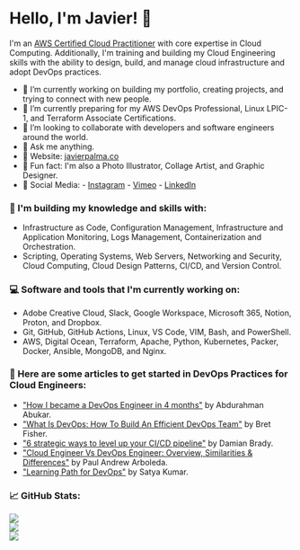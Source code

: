 # Hello, I'm Javier! 👋

I'm an [AWS Certified Cloud Practitioner](https://www.credly.com/earner/earned/badge/9b9062b3-4426-4394-a8f5-2c4041b9eef6) with core expertise in Cloud Computing. Additionally, I'm training and building my Cloud Engineering skills with the ability to design, build, and manage cloud infrastructure and adopt DevOps practices.
- :notebook_with_decorative_cover: I’m currently working on building my portfolio, creating projects, and trying to connect with new people.
- 🌱 I’m currently preparing for my AWS DevOps Professional, Linux LPIC-1, and Terraform Associate Certifications.
- :beer: I’m looking to collaborate with developers and software engineers around the world.
- 💬 Ask me anything.
- :newspaper: Website: [javierpalma.co](https://www.javierpalma.co)
- :art: Fun fact: I'm also a Photo Illustrator, Collage Artist, and Graphic Designer.
- :wave: Social Media: 
        - [Instagram](https://instagram.com/imjavierpalma)
        - [Vimeo](https://vimeo.com/imjavierpalma)
        - [LinkedIn](https://www.linkedin.com/in/imjavierpalma)

### :book: I'm building my knowledge and skills with:

- Infrastructure as Code, Configuration Management, Infrastructure and Application Monitoring, Logs Management, Containerization and Orchestration.
- Scripting, Operating Systems, Web Servers, Networking and Security, Cloud Computing, Cloud Design Patterns, CI/CD, and Version Control.

### :computer: Software and tools that I'm currently working on:

- Adobe Creative Cloud, Slack, Google Workspace, Microsoft 365, Notion, Proton, and Dropbox.
- Git, GitHub, GitHub Actions, Linux, VS Code, VIM, Bash, and PowerShell.
- AWS, Digital Ocean, Terraform, Apache, Python, Kubernetes, Packer, Docker, Ansible, MongoDB, and Nginx.

### :tada: Here are some articles to get started in DevOps Practices for Cloud Engineers:

- ["How I became a DevOps Engineer in 4 months"](https://medium.com/@a.abukar/how-i-became-a-devops-engineer-in-4-months-68ab10ef3084) by Abdurahman Abukar.
- ["What Is DevOps: How To Build An Efficient DevOps Team"](https://www.bretfisher.com/what-is-devops/) by Bret Fisher.
- ["6 strategic ways to level up your CI/CD pipeline"](https://github.blog/2022-07-19-6-strategic-ways-to-level-up-your-ci-cd-pipeline/) by Damian Brady.
- ["Cloud Engineer Vs DevOps Engineer: Overview, Similarities & Differences"](https://kodekloud.com/blog/cloud-engineer-vs-devops-engineer/) by Paul Andrew Arboleda.
- ["Learning Path for DevOps"](https://medium.com/@satya.kumar/learning-path-for-devops-c6e66e5f1f01) by Satya Kumar.

### :chart_with_upwards_trend: GitHub Stats:
![](https://github-readme-stats.vercel.app/api?username=imjavierpalma&theme=gruvbox&hide_border=false&include_all_commits=true&count_private=true)<br/>
![](https://github-readme-streak-stats.herokuapp.com/?user=imjavierpalma&theme=gruvbox&hide_border=false)<br/>
![](https://github-readme-stats.vercel.app/api/top-langs/?username=imjavierpalma&theme=gruvbox&hide_border=false&include_all_commits=true&count_private=true&layout=compact)
